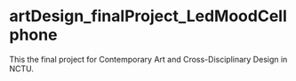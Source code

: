 # artDesign_finalProject_LedMoodCellphone


This the final project for Contemporary Art and Cross-Disciplinary Design in NCTU.
